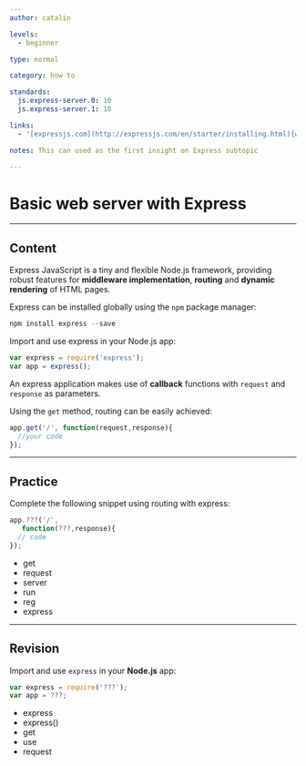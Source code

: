 ```yaml
---
author: catalin

levels:
  - beginner

type: normal

category: how to

standards:
  js.express-server.0: 10
  js.express-server.1: 10

links:
  - '[expressjs.com](http://expressjs.com/en/starter/installing.html){website}'

notes: This can used as the first insight on Express subtopic

---
```

# Basic web server with Express

---
## Content

Express JavaScript is a tiny and flexible Node.js framework, providing robust features for **middleware implementation**,  **routing** and **dynamic rendering** of HTML pages.

Express can be installed globally using the `npm` package manager:
```javascript
npm install express --save
```
Import and use express in your Node.js app:
```javascript
var express = require('express');
var app = express();
```
An express application makes use of **callback** functions with `request` and `response` as parameters.

Using the `get` method, routing can be easily achieved:

```javascript
app.get('/', function(request,response){
  //your code
});


```

---
## Practice

Complete the following snippet using routing with express:
```javascript
app.???('/',
   function(???,response){
  // code
});

```

* get
* request
* server
* run
* reg
* express

---
## Revision

Import and use `express` in your **Node.js** app:
```javascript
var express = require('???');
var app = ???;
```


* express
* express()
* get
* use
* request
